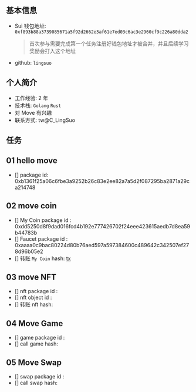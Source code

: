 ## 基本信息

- Sui 钱包地址: `0xf893b88a3739085671a5f92d2662e3af61e7ed03c6ac3e2960cf9c226a80dda2`
  > 首次参与需要完成第一个任务注册好钱包地址才被合并，并且后续学习奖励会打入这个地址
- github: `lingsuo`

## 个人简介

- 工作经验: 2 年
- 技术栈: `Golang` `Rust`
- 对 Move 有兴趣
- 联系方式: tw@C_LingSuo

## 任务

## 01 hello move

- [] package id: 0xb1361f25a06c6fbe3a9252b26c83e2ee82a7a5d2f087295ba2871a29ca214748

## 02 move coin

- [] My Coin package id :  0xdd5250d8f9dad016fcd4b192e777426702f24eee423615aedb7d8ea59b44783b
- [] Faucet package id : 0xaaaa0c9bac80224d80b76aed597a597384600c489642c342507ef278d96b05e2
- [] 转账 `My Coin` hash: [tx](https://suiscan.xyz/testnet/tx/ADhdBVPam6nhCS26a185dUNfE3ZFJn5au53h1VfB5ayu)

## 03 move NFT

- [] nft package id :
- [] nft object id :
- [] 转账 nft hash:

## 04 Move Game

- [] game package id :
- [] call game hash:

## 05 Move Swap

- [] swap package id :
- [] call swap hash:

